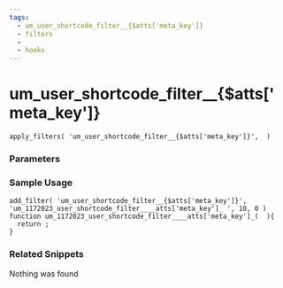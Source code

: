 ```yaml
---
tags: 
  - um_user_shortcode_filter__{$atts['meta_key']}
  - filters
  - 
  - hooks
---
```

# um\_user\_shortcode\_filter\_\_{$atts['meta\_key']}

``` php:no-line-numbers
apply_filters( 'um_user_shortcode_filter__{$atts['meta_key']}',  )
```
<div class='hook-sep'></div>

### Parameters

<div class='hook-sep'></div>



### Sample Usage

``` php:no-line-numbers
add_filter( 'um_user_shortcode_filter__{$atts['meta_key']}', 'um_1172023_user_shortcode_filter____atts['meta_key']_ ', 10, 0 )
function um_1172023_user_shortcode_filter____atts['meta_key']_(  ){
  return ;
}
```
<div class='hook-sep'></div>



### Related Snippets

Nothing was found

